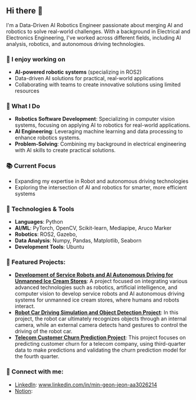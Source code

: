 ## Hi there 👋

I'm a Data-Driven AI Robotics Engineer passionate about merging AI and robotics to solve real-world challenges. With a background in Electrical and Electronics Engineering, I've worked across different fields, including AI analysis, robotics, and autonomous driving technologies.

### 🔭 I enjoy working on
- **AI-powered robotic systems** (specializing in ROS2)
- Data-driven AI solutions for practical, real-world applications
- Collaborating with teams to create innovative solutions using limited resources
  
### 🔧 What I Do
- **Robotics Software Development**: Specializing in computer vision systems, focusing on applying AI to robotics for real-world applications.
- **AI Engineering**: Leveraging machine learning and data processing to enhance robotics systems.
- **Problem-Solving**: Combining my background in electrical engineering with AI skills to create practical solutions.

### 📚 Current Focus
  * Expanding my expertise in Robot and autonomous driving technologies
  * Exploring the intersection of AI and robotics for smarter, more efficient systems
 
### 🔧 Technologies & Tools
- **Languages**: Python
- **AI/ML**: PyTorch, OpenCV, Scikit-learn, Mediapipe, Aruco Marker
- **Robotics**: ROS2, Gazebo,
- **Data Analysis**: Numpy, Pandas, Matplotlib, Seaborn
- **Development Tools**: Ubuntu

### 🚀 Featured Projects:
- **[Development of Service Robots and AI Autonomous Driving for Unmanned Ice Cream Stores](#)**: A project focused on integrating various advanced technologies such as robotics, artificial intelligence, and computer vision to develop service robots and AI autonomous driving systems for unmanned ice cream stores, where humans and robots interact.
- **[Robot Car Driving Simulation and Object Detection Project](#)**: In this project, the robot car ultimately recognizes objects through an internal camera, while an external camera detects hand gestures to control the driving of the robot car.
- **[Telecom Customer Churn Prediction Project](#)**: This project focuses on predicting customer churn for a telecom company, using third-quarter data to make predictions and validating the churn prediction model for the fourth quarter.

### 🔗 Connect with me:
- [LinkedIn](#): www.linkedin.com/in/min-geon-jeon-aa3026214
- [Notion](#):

<!--
**jinjuuk/jinjuuk** is a ✨ _special_ ✨ repository because its `README.md` (this file) appears on your GitHub profile.

Here are some ideas to get you started:

- 🔭 I’m currently working on ...
- 🌱 I’m currently learning ...
- 👯 I’m looking to collaborate on ...
- 🤔 I’m looking for help with ...
- 💬 Ask me about ...
- 📫 How to reach me: ...
- 😄 Pronouns: ...
- ⚡ Fun fact: ...
-->
